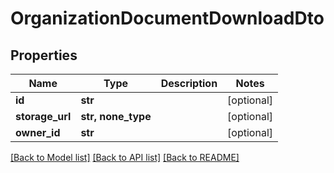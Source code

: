 # OrganizationDocumentDownloadDto


## Properties
Name | Type | Description | Notes
------------ | ------------- | ------------- | -------------
**id** | **str** |  | [optional] 
**storage_url** | **str, none_type** |  | [optional] 
**owner_id** | **str** |  | [optional] 

[[Back to Model list]](../README.md#documentation-for-models) [[Back to API list]](../README.md#documentation-for-api-endpoints) [[Back to README]](../README.md)



